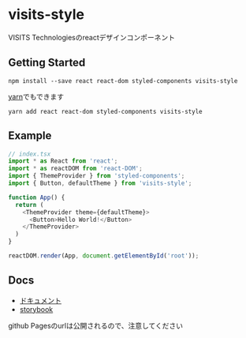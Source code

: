 # visits-style
VISITS Technologiesのreactデザインコンポーネント

## Getting Started

```
npm install --save react react-dom styled-components visits-style
```

[yarn](https://yarnpkg.com/ja/)でもできます

```
yarn add react react-dom styled-components visits-style
```

## Example

```javascript
// index.tsx
import * as React from 'react';
import * as reactDOM from 'react-DOM';
import { ThemeProvider } from 'styled-components';
import { Button, defaultTheme } from 'visits-style';

function App() {
  return (
    <ThemeProvider theme={defaultTheme}>
      <Button>Hello World!</Button>
    </ThemeProvider>
  )
}

reactDOM.render(App, document.getElementById('root'));
```

## Docs

- [ドキュメント](https://visits-works.github.io/visits-style/)
- [storybook](https://visits-works.github.io/visits-style/storybook)

github Pagesのurlは公開されるので、注意してください
